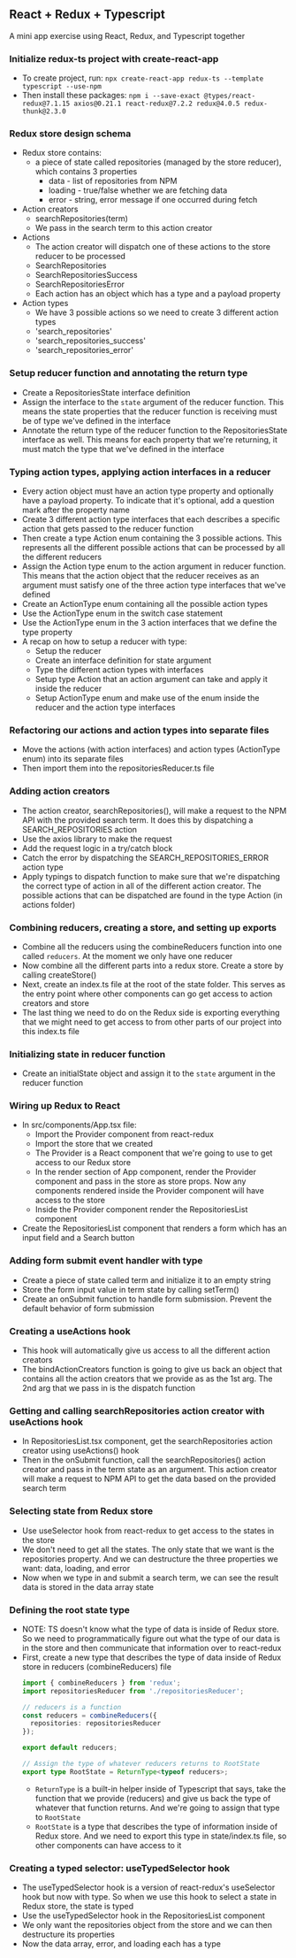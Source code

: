 ## React + Redux + Typescript

A mini app exercise using React, Redux, and Typescript together

### Initialize redux-ts project with create-react-app
- To create project, run: `npx create-react-app redux-ts --template typescript --use-npm`
- Then install these packages: `npm i --save-exact @types/react-redux@7.1.15 axios@0.21.1 react-redux@7.2.2 redux@4.0.5 redux-thunk@2.3.0`

### Redux store design schema
- Redux store contains:
  - a piece of state called repositories (managed by the store reducer), which contains 3 properties
    - data - list of repositories from NPM
    - loading - true/false whether we are fetching data
    - error - string, error message if one occurred during fetch
- Action creators
  - searchRepositories(term)
  - We pass in the search term to this action creator
- Actions
  - The action creator will dispatch one of these actions to the store reducer to be processed
  - SearchRepositories
  - SearchRepositoriesSuccess
  - SearchRepositoriesError
  - Each action has an object which has a type and a payload property
- Action types
  - We have 3 possible actions so we need to create 3 different action types
  - 'search_repositories'
  - 'search_repositories_success'
  - 'search_repositories_error'

### Setup reducer function and annotating the return type
- Create a RepositoriesState interface definition
- Assign the interface to the `state` argument of the reducer function. This means the state properties that the reducer function is receiving must be of type we've defined in the interface
- Annotate the return type of the reducer function to the RepositoriesState interface as well. This means for each property that we're returning, it must match the type that we've defined in the interface

### Typing action types, applying action interfaces in a reducer
- Every action object must have an action type property and optionally have a payload property. To indicate that it's optional, add a question mark after the property name
- Create 3 different action type interfaces that each describes a specific action that gets passed to the reducer function
- Then create a type Action enum containing the 3 possible actions. This represents all the different possible actions that can be processed by all the different reducers
- Assign the Action type enum to the action argument in reducer function. This means that the action object that the reducer receives as an argument must satisfy one of the three action type interfaces that we've defined
- Create an ActionType enum containing all the possible action types
- Use the ActionType enum in the switch case statement
- Use the ActionType enum in the 3 action interfaces that we define the type property
- A recap on how to setup a reducer with type:
  - Setup the reducer
  - Create an interface definition for state argument
  - Type the different action types with interfaces
  - Setup type Action that an action argument can take and apply it inside the reducer
  - Setup ActionType enum and make use of the enum inside the reducer and the action type interfaces

### Refactoring our actions and action types into separate files
- Move the actions (with action interfaces) and action types (ActionType enum) into its separate files
- Then import them into the repositoriesReducer.ts file

### Adding action creators
- The action creator, searchRepositories(), will make a request to the NPM API with the provided search term. It does this by dispatching a SEARCH_REPOSITORIES action
- Use the axios library to make the request
- Add the request logic in a try/catch block
- Catch the error by dispatching the SEARCH_REPOSITORIES_ERROR action type
- Apply typings to dispatch function to make sure that we're dispatching the correct type of action in all of the different action creator. The possible actions that can be dispatched are found in the type Action (in actions folder)

### Combining reducers, creating a store, and setting up exports
- Combine all the reducers using the combineReducers function into one called `reducers`. At the moment we only have one reducer
- Now combine all the different parts into a redux store. Create a store by calling createStore()
- Next, create an index.ts file at the root of the state folder. This serves as the entry point where other components can go get access to action creators and store
- The last thing we need to do on the Redux side is exporting everything that we might need to get access to from other parts of our project into this index.ts file

### Initializing state in reducer function
- Create an initialState object and assign it to the `state` argument in the reducer function

### Wiring up Redux to React
- In src/components/App.tsx file:
  - Import the Provider component from react-redux
  - Import the store that we created
  - The Provider is a React component that we're going to use to get access to our Redux store
  - In the render section of App component, render the Provider component and pass in the store as store props. Now any components rendered inside the Provider component will have access to the store
  - Inside the Provider component render the RepositoriesList component
- Create the RepositoriesList component that renders a form which has an input field and a Search button

### Adding form submit event handler with type
- Create a piece of state called term and initialize it to an empty string
- Store the form input value in term state by calling setTerm()
- Create an onSubmit function to handle form submission. Prevent the default behavior of form submission

### Creating a useActions hook
- This hook will automatically give us access to all the different action creators
- The bindActionCreators function is going to give us back an object that contains all the action creators that we provide as as the 1st arg. The 2nd arg that we pass in is the dispatch function

### Getting and calling searchRepositories action creator with useActions hook
- In RepositoriesList.tsx component, get the searchRepositories action creator using useActions() hook
- Then in the onSubmit function, call the searchRepositories() action creator and pass in the term state as an argument. This action creator will make a request to NPM API to get the data based on the provided search term

### Selecting state from Redux store
- Use useSelector hook from react-redux to get access to the  states in the store
- We don't need to get all the states. The only state that we want is the repositories property. And we can destructure the three properties we want: data, loading, and error
- Now when we type in and submit a search term, we can see the result data is stored in the data array state

### Defining the root state type
- NOTE: TS doesn't know what the type of data is inside of Redux store. So we need to programmatically figure out what the type of our data is in the store and then communicate that information over to react-redux
- First, create a new type that describes the type of data inside of Redux store in reducers (combineReducers) file
  ```ts
  import { combineReducers } from 'redux';
  import repositoriesReducer from './repositoriesReducer';

  // reducers is a function
  const reducers = combineReducers({
    repositories: repositoriesReducer
  });

  export default reducers;

  // Assign the type of whatever reducers returns to RootState
  export type RootState = ReturnType<typeof reducers>;
  ```
  - `ReturnType` is a built-in helper inside of Typescript that says, take the function that we provide (reducers) and give us back the type of whatever that function returns. And we're going to assign that type to `RootState`
  - `RootState` is a type that describes the type of information inside of Redux store. And we need to export this type in state/index.ts file, so other components can have access to it

### Creating a typed selector: useTypedSelector hook
- The useTypedSelector hook is a version of react-redux's useSelector hook but now with type. So when we use this hook to select a state in Redux store, the state is typed
- Use the useTypedSelector hook in the RepositoriesList component
- We only want the repositories object from the store and we can then destructure its properties
- Now the data array, error, and loading each has a type